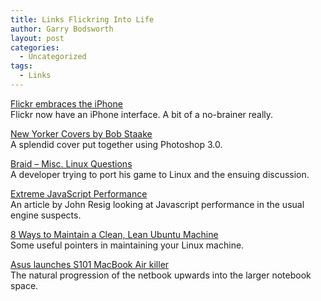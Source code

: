 ```yaml
---
title: Links Flickring Into Life
author: Garry Bodsworth
layout: post
categories:
  - Uncategorized
tags:
  - Links
---
```

[Flickr embraces the iPhone][1]  
Flickr now have an iPhone interface. A bit of a no-brainer really.

[New Yorker Covers by Bob Staake][2]  
A splendid cover put together using Photoshop 3.0.

[Braid &#8211; Misc. Linux Questions][3]  
A developer trying to port his game to Linux and the ensuing discussion.

[Extreme JavaScript Performance][4]  
An article by John Resig looking at Javascript performance in the usual engine suspects.

[8 Ways to Maintain a Clean, Lean Ubuntu Machine][5]  
Some useful pointers in maintaining your Linux machine.

[Asus launches S101 MacBook Air killer][6]  
The natural progression of the netbook upwards into the larger notebook space.

 [1]: http://www.techradar.com/news/phone-and-communications/flickr-embraces-the-iphone-473584
 [2]: http://www.bobstaake.com/nyer/election2008.shtml
 [3]: http://braid-game.com/news/?p=364
 [4]: http://arstechnica.com/journals/linux.ars/2008/10/07/extreme-javascript-performance
 [5]: http://maketecheasier.com/8-ways-to-maintain-a-clean-lean-ubuntu-machine/2008/10/07/
 [6]: http://www.techradar.com/news/computing/asus-launches-s101-macbook-air-killer-474008